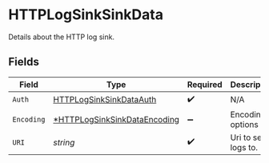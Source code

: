 # HTTPLogSinkSinkData

Details about the HTTP log sink.


## Fields

| Field                                                                              | Type                                                                               | Required                                                                           | Description                                                                        | Example                                                                            |
| ---------------------------------------------------------------------------------- | ---------------------------------------------------------------------------------- | ---------------------------------------------------------------------------------- | ---------------------------------------------------------------------------------- | ---------------------------------------------------------------------------------- |
| `Auth`                                                                             | [HTTPLogSinkSinkDataAuth](../../models/shared/httplogsinksinkdataauth.md)          | :heavy_check_mark:                                                                 | N/A                                                                                |                                                                                    |
| `Encoding`                                                                         | [*HTTPLogSinkSinkDataEncoding](../../models/shared/httplogsinksinkdataencoding.md) | :heavy_minus_sign:                                                                 | Encoding options                                                                   |                                                                                    |
| `URI`                                                                              | *string*                                                                           | :heavy_check_mark:                                                                 | Uri to send logs to.                                                               | my.log-collector.com                                                               |
